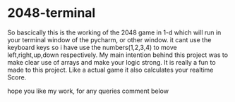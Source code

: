 # 2048-terminal

So bascically this is the working of the 2048 game in 1-d which will run in your terminal window of the pycharm, or other window.
it cant use the keyboard keys so i have use the numbers(1,2,3,4) to move left,right,up,down respectively.
My main intention behind this project was to make clear use of arrays and make your logic strong.
It is really a fun to made to this project. Like a actual game it also calculates your realtime Score.

hope you like my work, for any queries comment below
